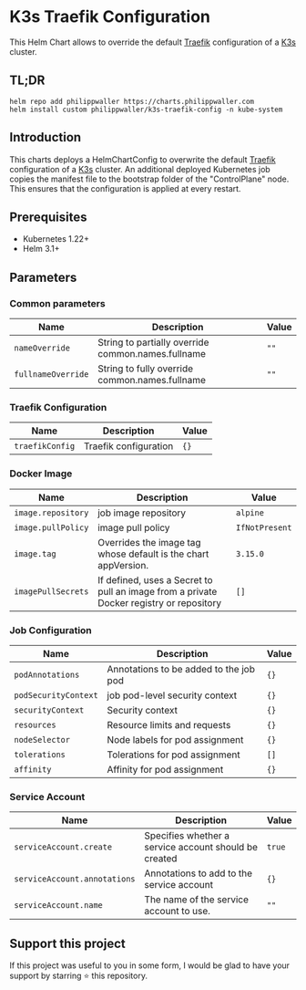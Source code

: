 # K3s Traefik Configuration

This Helm Chart allows to override the default [Traefik](https://doc.traefik.io/traefik/) configuration of a [K3s](https://k3s.io) cluster.


## TL;DR

```console
helm repo add philippwaller https://charts.philippwaller.com
helm install custom philippwaller/k3s-traefik-config -n kube-system
```

## Introduction

This charts deploys a HelmChartConfig to overwrite the default [Traefik](https://doc.traefik.io/traefik/) configuration of a [K3s](https://k3s.io) cluster. An additional deployed Kubernetes job copies the manifest file to the bootstrap folder of the "ControlPlane" node. This ensures that the configuration is applied at every restart.

## Prerequisites

- Kubernetes 1.22+
- Helm 3.1+


## Parameters

### Common parameters

| Name               | Description                                        | Value |
| ------------------ | -------------------------------------------------- | ----- |
| `nameOverride`     | String to partially override common.names.fullname | `""`  |
| `fullnameOverride` | String to fully override common.names.fullname     | `""`  |


### Traefik Configuration

| Name            | Description           | Value |
| --------------- | --------------------- | ----- |
| `traefikConfig` | Traefik configuration | `{}`  |


### Docker Image

| Name               | Description                                                                             | Value          |
| ------------------ | --------------------------------------------------------------------------------------- | -------------- |
| `image.repository` | job image repository                                                                    | `alpine`       |
| `image.pullPolicy` | image pull policy                                                                       | `IfNotPresent` |
| `image.tag`        | Overrides the image tag whose default is the chart appVersion.                          | `3.15.0`       |
| `imagePullSecrets` | If defined, uses a Secret to pull an image from a private Docker registry or repository | `[]`           |


### Job Configuration

| Name                 | Description                            | Value |
| -------------------- | -------------------------------------- | ----- |
| `podAnnotations`     | Annotations to be added to the job pod | `{}`  |
| `podSecurityContext` | job pod-level security context         | `{}`  |
| `securityContext`    | Security context                       | `{}`  |
| `resources`          | Resource limits and requests           | `{}`  |
| `nodeSelector`       | Node labels for pod assignment         | `{}`  |
| `tolerations`        | Tolerations for pod assignment         | `[]`  |
| `affinity`           | Affinity for pod assignment            | `{}`  |


### Service Account

| Name                         | Description                                           | Value  |
| ---------------------------- | ----------------------------------------------------- | ------ |
| `serviceAccount.create`      | Specifies whether a service account should be created | `true` |
| `serviceAccount.annotations` | Annotations to add to the service account             | `{}`   |
| `serviceAccount.name`        | The name of the service account to use.               | `""`   |


## Support this project
If this project was useful to you in some form, I would be glad to have your support by starring ⭐️ this repository.
